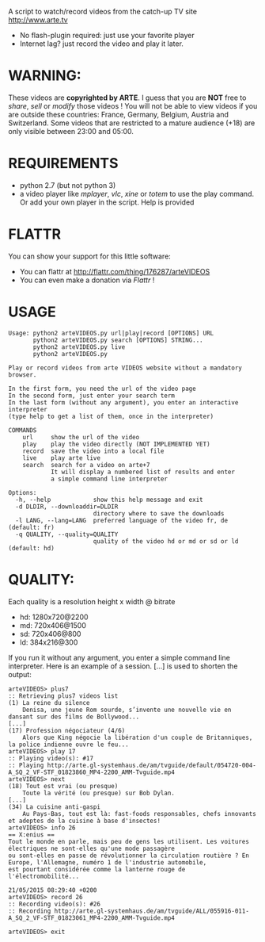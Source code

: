 A script to watch/record videos from the catch-up TV site http://www.arte.tv

- No flash-plugin required: just use your favorite player
- Internet lag? just record the video and play it later.

# WARNING:
These videos are **copyrighted by ARTE**. I guess that you are **NOT** free to *share*, *sell* or *modify* those videos !
You will not be able to view videos if you are outside these countries: France, Germany, Belgium, Austria and Switzerland.
Some videos that are restricted to a mature audience (+18) are only visible between 23:00 and 05:00.

# REQUIREMENTS

* python 2.7 (but not python 3)
* a video player like *mplayer*, *vlc*, *xine* or *totem* to use the play command.
Or add your own player in the script. Help is provided

# FLATTR
You can show your support for this little software:
- You can flattr at http://flattr.com/thing/176287/arteVIDEOS
- You can even make a donation via *Flattr* !

# USAGE

    Usage: python2 arteVIDEOS.py url|play|record [OPTIONS] URL
           python2 arteVIDEOS.py search [OPTIONS] STRING...
           python2 arteVIDEOS.py live
           python2 arteVIDEOS.py

    Play or record videos from arte VIDEOS website without a mandatory browser.

    In the first form, you need the url of the video page
    In the second form, just enter your search term
    In the last form (without any argument), you enter an interactive interpreter
    (type help to get a list of them, once in the interpreter)

    COMMANDS
        url     show the url of the video
        play    play the video directly (NOT IMPLEMENTED YET)
        record  save the video into a local file
        live    play arte live
        search  search for a video on arte+7
                It will display a numbered list of results and enter
                a simple command line interpreter

    Options:
      -h, --help            show this help message and exit
      -d DLDIR, --downloaddir=DLDIR
                            directory where to save the downloads
      -l LANG, --lang=LANG  preferred language of the video fr, de (default: fr)
      -q QUALITY, --quality=QUALITY
                            quality of the video hd or md or sd or ld (default: hd)

# QUALITY:
Each quality is a resolution height x width @ bitrate
* hd: 1280x720@2200
* md: 720x406@1500
* sd: 720x406@800
* ld: 384x216@300

If you run it without any argument, you enter a simple command line interpreter.
Here is an example of a session. [...] is used to shorten the output:

    arteVIDEOS> plus7
    :: Retrieving plus7 videos list
    (1) La reine du silence
        Denisa, une jeune Rom sourde, s’invente une nouvelle vie en dansant sur des films de Bollywood...
    [...]
    (17) Profession négociateur (4/6)
        Alors que King négocie la libération d'un couple de Britanniques, la police indienne ouvre le feu...
    arteVIDEOS> play 17
    :: Playing video(s): #17
    :: Playing http://arte.gl-systemhaus.de/am/tvguide/default/054720-004-A_SQ_2_VF-STF_01823860_MP4-2200_AMM-Tvguide.mp4
    arteVIDEOS> next
    (18) Tout est vrai (ou presque)
        Toute la vérité (ou presque) sur Bob Dylan.
    [...]
    (34) La cuisine anti-gaspi
        Au Pays-Bas, tout est là: fast-foods responsables, chefs innovants et adeptes de la cuisine à base d'insectes!
    arteVIDEOS> info 26
    == X:enius ==
    Tout le monde en parle, mais peu de gens les utilisent. Les voitures électriques ne sont-elles qu'une mode passagère
    ou sont-elles en passe de révolutionner la circulation routière ? En Europe, l'Allemagne, numéro 1 de l'industrie automobile,
    est pourtant considérée comme la lanterne rouge de l'électromobilité...

    21/05/2015 08:29:40 +0200
    arteVIDEOS> record 26
    :: Recording video(s): #26
    :: Recording http://arte.gl-systemhaus.de/am/tvguide/ALL/055916-011-A_SQ_2_VF-STF_01823061_MP4-2200_AMM-Tvguide.mp4

    arteVIDEOS> exit
